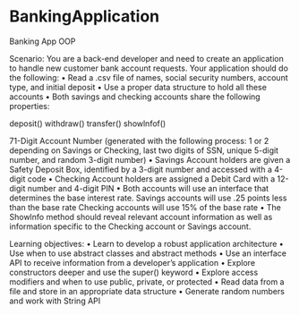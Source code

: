 # BankingApplication
Banking App OOP

Scenario: You are a back-end developer and need to create an application to handle new customer bank account requests.
Your application should do the following:
•	Read a .csv file of names, social security numbers, account type, and initial deposit
•	Use a proper data structure to hold all these accounts
•	Both savings and checking accounts share the following properties:

deposit()
withdraw()
transfer()
showlnfof()

71-Digit Account Number (generated with the following process: 1 or 2 depending on Savings or Checking, last two digits of SSN, unique 5-digit number, and random 3-digit number)
•	Savings Account holders are given a Safety Deposit Box, identified by a 3-digit number and accessed with a 4-digit code
•	Checking Account holders are assigned a Debit Card with a 12-digit number and 4-digit PIN
•	Both accounts will use an interface that determines the base interest rate.
Savings accounts will use .25 points less than the base rate
Checking accounts will use 15% of the base rate
•	The Showlnfo method should reveal relevant account information as well as information specific to the Checking account or Savings account.

Learning objectives:
•	Learn to develop a robust application architecture 
•	Use when to use abstract classes and abstract methods
•	Use an interface API to receive information from a developer’s application
•	Explore constructors deeper and use the super() keyword
•	Explore access modifiers and when to use public, private, or protected
•	Read data from a file and store in an appropriate data structure
•	Generate random numbers and work with String API
